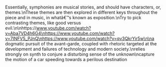 Essentially, symphonies are musical stories, and should have characters, or, themes.\nThese themes are then explored in different keys throughout the piece and in music, in whatâ€™s known as exposition.\nTry to pick contrasting themes, like good versus evil.\n\nhttps://www.youtube.com/watch?v=Aba7VD4h6G4\nhttps://www.youtube.com/watch?v=7INFV5_PJnQ\nhttps://www.youtube.com/watch?v=qv3QkrYir5w\n\na dogmatic pursuit of the avant-garde, coupled with rhetoric targeted at the development and failures of technology and modern society.\nrelies strongly on synth to conjure a disturbing sense of the unknown\ncapture the motion of a car speeding towards a perilous destination